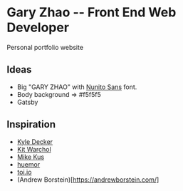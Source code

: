 # Gary Zhao -- Front End Web Developer

Personal portfolio website

## Ideas
* Big "GARY ZHAO" with [Nunito Sans](https://fonts.google.com/specimen/Nunito+Sans) font.
* Body background => #f5f5f5
* Gatsby

## Inspiration
* [Kyle Decker](https://kyledecker.me/)
* [Kit Warchol](http://www.kitwarchol.com/about)
* [Mike Kus](https://www.mikekus.com/)
* [huemor](https://huemor.rocks/)
* [toi.io](https://toi.io/)
* (Andrew Borstein)[https://andrewborstein.com/]
